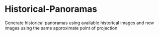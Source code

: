 # Historical-Panoramas
Generate historical panoramas using available historical images and new images using the same approximate point of projection
